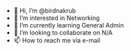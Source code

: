 - 👋 Hi, I’m @birdnakrub
- 👀 I’m interested in Networking
- 🌱 I’m currently learning General Admin
- 💞️ I’m looking to collaborate on N/A
- 📫 How to reach me via e-mail

<!---
birdnakrub/birdnakrub is a ✨ special ✨ repository because its `README.md` (this file) appears on your GitHub profile.
You can click the Preview link to take a look at your changes.
--->
